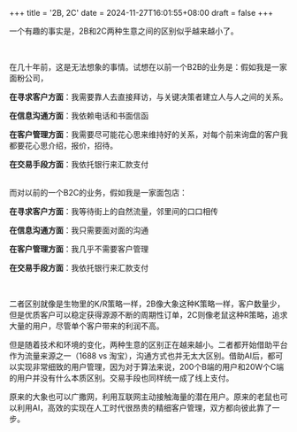 +++
title = '2B, 2C'
date = 2024-11-27T16:01:55+08:00
draft = false
+++


一个有趣的事实是，2B和2C两种生意之间的区别似乎越来越小了。

<br>

在几十年前，这是无法想象的事情。试想在以前一个B2B的业务是：假如我是一家面粉公司，

**在寻求客户方面**：我需要靠人去直接拜访，与关键决策者建立人与人之间的关系。

**在信息沟通方面**：我依赖电话和书面信函

**在客户管理方面**：我需要尽可能花心思来维持好的关系，对每个前来询盘的客户我都要花心思介绍，报价，招待。

**在交易手段方面**：我依托银行来汇款支付

<br>
而对以前的一个B2C的业务，假如我是一家面包店：

**在寻求客户方面**：我等待街上的自然流量，邻里间的口口相传

**在信息沟通方面**：我只需要面对面的沟通

**在客户管理方面**：我几乎不需要客户管理

**在交易手段方面**：我依托银行来汇款支付

<br>

二者区别就像是生物里的K/R策略一样，2B像大象这种K策略一样，客户数量少，但是优质客户可以稳定获得源源不断的周期性订单，2C则像老鼠这种R策略，追求大量的用户，尽管单个客户带来的利润不高。

但是随着技术和环境的变化，两种生意的区别正在越来越小。二者都开始借助平台作为流量来源之一（1688 vs 淘宝），沟通方式也并无太大区别。借助AI后，都可以实现非常细致的用户管理，因为对于算法来说，200个B端的用户和20W个C端的用户并没有什么本质区别。交易手段也同样统一成了线上支付。

原来的大象也可以广撒网，利用互联网主动接触海量的潜在用户。原来的老鼠也可以利用AI，高效的实现在人工时代很昂贵的精细客户管理，双方都向彼此靠了一步。